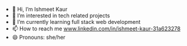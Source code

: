- 👋 Hi, I’m Ishmeet Kaur
- 👀 I’m interested in tech related projects
- 🌱 I’m currently learning full stack web development
- 📫 How to reach me
   www.linkedin.com/in/ishmeet-kaur-31a623278
- 😄 Pronouns: she/her


<!---
Ishmeetkaur36/Ishmeetkaur36 is a ✨ special ✨ repository because its `README.md` (this file) appears on your GitHub profile.
You can click the Preview link to take a look at your changes.
--->
